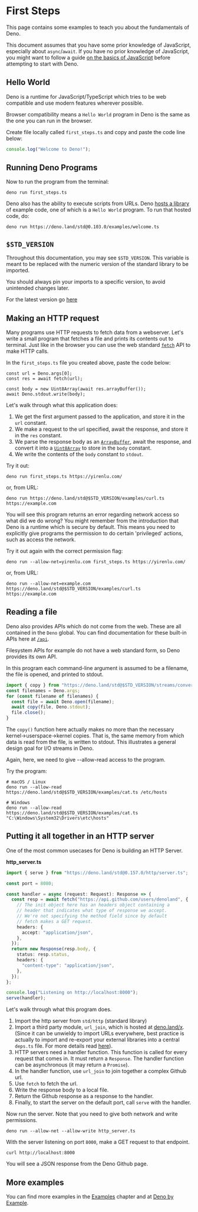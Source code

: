 # First Steps

This page contains some examples to teach you about the fundamentals of Deno.

This document assumes that you have some prior knowledge of JavaScript,
especially about `async`/`await`. If you have no prior knowledge of JavaScript,
you might want to follow a guide
[on the basics of JavaScript](https://developer.mozilla.org/en-US/docs/Learn/JavaScript)
before attempting to start with Deno.

## Hello World

Deno is a runtime for JavaScript/TypeScript which tries to be web compatible and
use modern features wherever possible.

Browser compatibility means a `Hello World` program in Deno is the same as the
one you can run in the browser.

Create file locally called `first_steps.ts` and copy and paste the code line
below:

```ts
console.log("Welcome to Deno!");
```

## Running Deno Programs

Now to run the program from the terminal:

```shell
deno run first_steps.ts
```

Deno also has the ability to execute scripts from URLs. Deno
[hosts a library](https://deno.land/std@0.103.0/examples) of example code, one
of which is a `Hello World` program. To run that hosted code, do:

```shell
deno run https://deno.land/std@0.103.0/examples/welcome.ts
```

## `$STD_VERSION`

Throughout this documentation, you may see `$STD_VERSION`. This variable is
meant to be replaced with the numeric version of the standard library to be
imported.

You should always pin your imports to a specific version, to avoid unintended
changes later.

For the latest version go [here](https://deno.land/std@0.154.0/version.ts)

## Making an HTTP request

Many programs use HTTP requests to fetch data from a webserver. Let's write a
small program that fetches a file and prints its contents out to terminal. Just
like in the browser you can use the web standard
[`fetch`](https://developer.mozilla.org/en-US/docs/Web/API/Fetch_API) API to
make HTTP calls.

In the `first_steps.ts` file you created above, paste the code below:

```ts, ignore
const url = Deno.args[0];
const res = await fetch(url);

const body = new Uint8Array(await res.arrayBuffer());
await Deno.stdout.write(body);
```

Let's walk through what this application does:

1. We get the first argument passed to the application, and store it in the
   `url` constant.
2. We make a request to the url specified, await the response, and store it in
   the `res` constant.
3. We parse the response body as an
   [`ArrayBuffer`](https://developer.mozilla.org/en-US/docs/Web/JavaScript/Reference/Global_Objects/ArrayBuffer),
   await the response, and convert it into a
   [`Uint8Array`](https://developer.mozilla.org/en-US/docs/Web/JavaScript/Reference/Global_Objects/Uint8Array)
   to store in the `body` constant.
4. We write the contents of the `body` constant to `stdout`.

Try it out:

```shell
deno run first_steps.ts https://yirenlu.com/
```

or, from URL:

```shell
deno run https://deno.land/std@$STD_VERSION/examples/curl.ts https://example.com
```

You will see this program returns an error regarding network access so what did
we do wrong? You might remember from the introduction that Deno is a runtime
which is secure by default. This means you need to explicitly give programs the
permission to do certain 'privileged' actions, such as access the network.

Try it out again with the correct permission flag:

```shell
deno run --allow-net=yirenlu.com first_steps.ts https://yirenlu.com/
```

or, from URL:

```shell
deno run --allow-net=example.com https://deno.land/std@$STD_VERSION/examples/curl.ts https://example.com
```

## Reading a file

Deno also provides APIs which do not come from the web. These are all contained
in the `Deno` global. You can find documentation for these built-in APIs here at
[`/api`](/api).

Filesystem APIs for example do not have a web standard form, so Deno provides
its own API.

In this program each command-line argument is assumed to be a filename, the file
is opened, and printed to stdout.

```ts
import { copy } from "https://deno.land/std@$STD_VERSION/streams/conversion.ts";
const filenames = Deno.args;
for (const filename of filenames) {
  const file = await Deno.open(filename);
  await copy(file, Deno.stdout);
  file.close();
}
```

The `copy()` function here actually makes no more than the necessary
kernel→userspace→kernel copies. That is, the same memory from which data is read
from the file, is written to stdout. This illustrates a general design goal for
I/O streams in Deno.

Again, here, we need to give --allow-read access to the program.

Try the program:

```shell
# macOS / Linux
deno run --allow-read https://deno.land/std@$STD_VERSION/examples/cat.ts /etc/hosts

# Windows
deno run --allow-read https://deno.land/std@$STD_VERSION/examples/cat.ts "C:\Windows\System32\Drivers\etc\hosts"
```

## Putting it all together in an HTTP server

One of the most common usecases for Deno is building an HTTP Server.

**http_server.ts**

```ts
import { serve } from "https://deno.land/std@0.157.0/http/server.ts";

const port = 8080;

const handler = async (request: Request): Response => {
  const resp = await fetch("https://api.github.com/users/denoland", {
    // The init object here has an headers object containing a
    // header that indicates what type of response we accept.
    // We're not specifying the method field since by default
    // fetch makes a GET request.
    headers: {
      accept: "application/json",
    },
  });
  return new Response(resp.body, {
    status: resp.status,
    headers: {
      "content-type": "application/json",
    },
  });
};

console.log("Listening on http://localhost:8000");
serve(handler);
```

Let's walk through what this program does.

1. Import the http server from `std/http` (standard library)
2. Import a third party module, `url_join`, which is hosted at
   [deno.land/x](https://deno.land/x). (Since it can be unwieldy to import URLs
   everywhere, best practice is actually to import and re-export your external
   libraries into a central `deps.ts` file. For more details read
   [here](https://deno.land/manual@v1.12.2/linking_to_external_code#it-seems-unwieldy-to-import-urls-everywhere)).
3. HTTP servers need a handler function. This function is called for every
   request that comes in. It must return a `Response`. The handler function can
   be asynchronous (it may return a `Promise`).
4. In the handler function, use `url_join` to join together a complex Github
   url.
5. Use `fetch` to fetch the url.
6. Write the response body to a local file.
7. Return the Github response as a response to the handler.
8. Finally, to start the server on the default port, call `serve` with the
   handler.

Now run the server. Note that you need to give both network and write
permissions.

```shell
deno run --allow-net --allow-write http_server.ts
```

With the server listening on port `8000`, make a GET request to that endpoint.

```shell
curl http://localhost:8000
```

You will see a JSON response from the Deno Github page.

## More examples

You can find more examples in the [Examples](../examples) chapter and at
[Deno by Example](https://examples.deno.land/).
